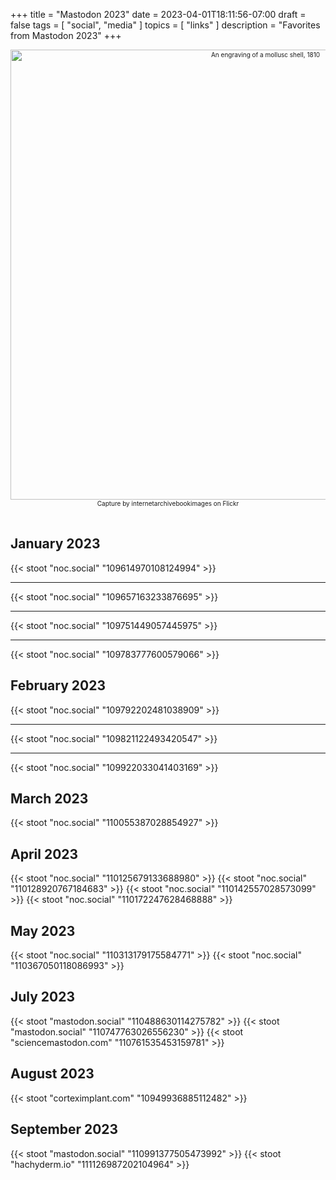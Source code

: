 +++
title = "Mastodon 2023"
date = 2023-04-01T18:11:56-07:00
draft = false
tags = [
  "social",
  "media"
]
topics = [
  "links"
]
description = "Favorites from Mastodon 2023"
+++
<div align="center" style="font-size:x-small"><img src="https://milkfish08.s3.amazonaws.com/photo/blog/21267364266_c547078e6b_o.jpg" width="800" height="720" alt="An engraving of a mollusc shell, 1810"
title="An engraving of a mollusc shell, 1810" /><br />
Capture by internetarchivebookimages on Flickr</div><br clear="all" />

## January 2023

{{< stoot "noc.social" "109614970108124994" >}}<hr>
{{< stoot "noc.social" "109657163233876695" >}}<hr>
{{< stoot "noc.social" "109751449057445975" >}}<hr>
{{< stoot "noc.social" "109783777600579066" >}}

## February 2023

{{< stoot "noc.social" "109792202481038909" >}}<hr>
{{< stoot "noc.social" "109821122493420547" >}}<hr>
{{< stoot "noc.social" "109922033041403169" >}}

## March 2023

{{< stoot "noc.social" "110055387028854927" >}}

## April 2023

{{< stoot "noc.social" "110125679133688980" >}}
{{< stoot "noc.social" "110128920767184683" >}}
{{< stoot "noc.social" "110142557028573099" >}}
{{< stoot "noc.social" "110172247628468888" >}}

## May 2023

{{< stoot "noc.social" "110313179175584771" >}}
{{< stoot "noc.social" "110367050118086993" >}}

## July 2023

{{< stoot "mastodon.social" "110488630114275782" >}}
{{< stoot "mastodon.social" "110747763026556230" >}}
{{< stoot "sciencemastodon.com" "110761535453159781" >}}

## August 2023

{{< stoot "corteximplant.com" "10949936885112482" >}}

## September 2023

{{< stoot "mastodon.social" "110991377505473992" >}}
{{< stoot "hachyderm.io" "111126987202104964" >}}